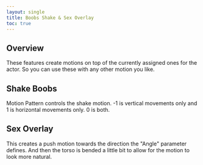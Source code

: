 ```yaml
---
layout: single
title: Boobs Shake & Sex Overlay
toc: true
---
```


## Overview
These features create motions on top of the currently assigned ones for the actor. So you can use these with any other motion you like.

## Shake Boobs
Motion Pattern controls the shake motion. -1 is vertical movements only and 1 is horizontal movements only. 0 is both.

## Sex Overlay
This creates a push motion towards the direction the "Angle" parameter defines. And then the torso is bended a little bit to allow for the motion to look more natural. 
